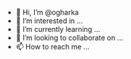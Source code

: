 - 👋 Hi, I’m @ogharka
- 👀 I’m interested in ...
- 🌱 I’m currently learning ...
- 💞️ I’m looking to collaborate on ...
- 📫 How to reach me ...

<!---
ogharka/ogharka is a ✨ special ✨ repository because its `README.md` (this file) appears on your GitHub profile.
You can click the Preview link to take a look at your changes.
--->
